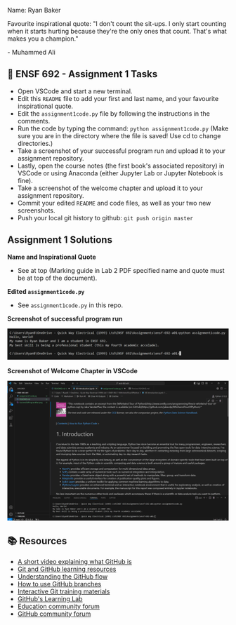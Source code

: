 Name: Ryan Baker

Favourite inspirational quote: "I don't count the sit-ups. I only start counting when it starts hurting because they're the only ones that count. That's what makes you a champion."

\- Muhammed Ali

## 📝 ENSF 692 - Assignment 1 Tasks

-  Open VSCode and start a new terminal.
-  Edit this `README` file to add your first and last name, and your favourite inspirational quote.
-  Edit the `assignment1code.py` file by following the instructions in the comments.
-  Run the code by typing the command: `python assignment1code.py` (Make sure you are in the directory where the file is saved! Use cd to change directories.)
-  Take a screenshot of your successful program run and upload it to your assignment repository.
-  Lastly, open the course notes (the first book's associated repository) in VSCode or using Anaconda (either Jupyter Lab or Jupyter Notebook is fine).
-  Take a screenshot of the welcome chapter and upload it to your assignment repository.
-  Commit your edited `README` and code files, as well as your two new screenshots.
-  Push your local git history to github: `git push origin master`

## Assignment 1 Solutions

**Name and Inspirational Quote**

-  See at top (Marking guide in Lab 2 PDF specified name and quote must be at top of the document).

**Edited `assignment1code.py`**

-  See `assignment1code.py` in this repo.

**Screenshot of successful program run**

![Screenshot of Successful Program Run](SuccessfulProgramRun.png "Screenshot of Successful Program Run")

**Screenshot of Welcome Chapter in VSCode**

![Welcome Chapter](WelcomeChapter.png "Welcome Chapter")

## 📚 Resources

-  [A short video explaining what GitHub is](https://www.youtube.com/watch?v=w3jLJU7DT5E&feature=youtu.be)
-  [Git and GitHub learning resources](https://docs.github.com/en/github/getting-started-with-github/git-and-github-learning-resources)
-  [Understanding the GitHub flow](https://guides.github.com/introduction/flow/)
-  [How to use GitHub branches](https://www.youtube.com/watch?v=H5GJfcp3p4Q&feature=youtu.be)
-  [Interactive Git training materials](https://githubtraining.github.io/training-manual/#/01_getting_ready_for_class)
-  [GitHub's Learning Lab](https://lab.github.com/)
-  [Education community forum](https://education.github.community/)
-  [GitHub community forum](https://github.community/)
